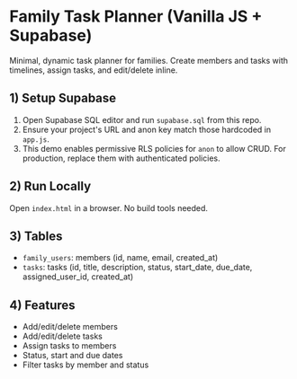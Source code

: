 # Family Task Planner (Vanilla JS + Supabase)

Minimal, dynamic task planner for families. Create members and tasks with timelines, assign tasks, and edit/delete inline.

## 1) Setup Supabase

1. Open Supabase SQL editor and run `supabase.sql` from this repo.
2. Ensure your project's URL and anon key match those hardcoded in `app.js`.
3. This demo enables permissive RLS policies for `anon` to allow CRUD. For production, replace them with authenticated policies.

## 2) Run Locally

Open `index.html` in a browser. No build tools needed.

## 3) Tables

- `family_users`: members (id, name, email, created_at)
- `tasks`: tasks (id, title, description, status, start_date, due_date, assigned_user_id, created_at)

## 4) Features

- Add/edit/delete members
- Add/edit/delete tasks
- Assign tasks to members
- Status, start and due dates
- Filter tasks by member and status


